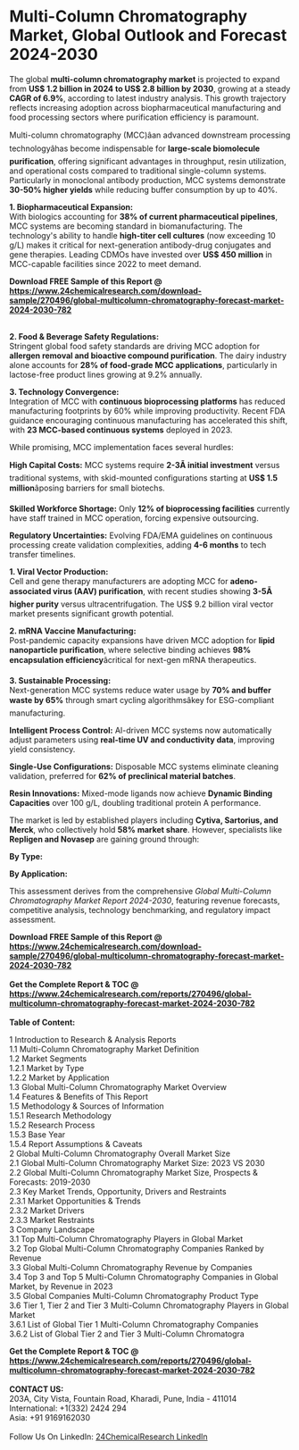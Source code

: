 <h1>Multi-Column Chromatography Market, Global Outlook and Forecast 2024-2030</h1><p>The global <strong>multi-column chromatography market</strong> is projected to expand from <strong>US$ 1.2 billion in 2024 to US$ 2.8 billion by 2030</strong>, growing at a steady <strong>CAGR of 6.9%</strong>, according to latest industry analysis. This growth trajectory reflects increasing adoption across biopharmaceutical manufacturing and food processing sectors where purification efficiency is paramount.</p><p>Multi-column chromatography (MCC)âan advanced downstream processing technologyâhas become indispensable for <strong>large-scale biomolecule purification</strong>, offering significant advantages in throughput, resin utilization, and operational costs compared to traditional single-column systems. Particularly in monoclonal antibody production, MCC systems demonstrate <strong>30-50% higher yields</strong> while reducing buffer consumption by up to 40%.</p><p><strong>1. Biopharmaceutical Expansion:</strong><br>
With biologics accounting for <strong>38% of current pharmaceutical pipelines</strong>, MCC systems are becoming standard in biomanufacturing. The technology's ability to handle <strong>high-titer cell cultures</strong> (now exceeding 10 g/L) makes it critical for next-generation antibody-drug conjugates and gene therapies. Leading CDMOs have invested over <strong>US$ 450 million</strong> in MCC-capable facilities since 2022 to meet demand.</p><div><b>Download FREE Sample of this Report @ 
            <a href="https://www.24chemicalresearch.com/download-sample/270496/global-multicolumn-chromatography-forecast-market-2024-2030-782">
            https://www.24chemicalresearch.com/download-sample/270496/global-multicolumn-chromatography-forecast-market-2024-2030-782</a></b></div><br><p><strong>2. Food &amp; Beverage Safety Regulations:</strong><br>
Stringent global food safety standards are driving MCC adoption for <strong>allergen removal and bioactive compound purification</strong>. The dairy industry alone accounts for <strong>28% of food-grade MCC applications</strong>, particularly in lactose-free product lines growing at 9.2% annually.</p><p><strong>3. Technology Convergence:</strong><br>
Integration of MCC with <strong>continuous bioprocessing platforms</strong> has reduced manufacturing footprints by 60% while improving productivity. Recent FDA guidance encouraging continuous manufacturing has accelerated this shift, with <strong>23 MCC-based continuous systems</strong> deployed in 2023.</p><p>While promising, MCC implementation faces several hurdles:</p><p><strong>High Capital Costs:</strong> MCC systems require <strong>2-3Ã initial investment</strong> versus traditional systems, with skid-mounted configurations starting at <strong>US$ 1.5 million</strong>âposing barriers for small biotechs.</p><p><strong>Skilled Workforce Shortage:</strong> Only <strong>12% of bioprocessing facilities</strong> currently have staff trained in MCC operation, forcing expensive outsourcing.</p><p><strong>Regulatory Uncertainties:</strong> Evolving FDA/EMA guidelines on continuous processing create validation complexities, adding <strong>4-6 months</strong> to tech transfer timelines.</p><p><strong>1. Viral Vector Production:</strong><br>
Cell and gene therapy manufacturers are adopting MCC for <strong>adeno-associated virus (AAV) purification</strong>, with recent studies showing <strong>3-5Ã higher purity</strong> versus ultracentrifugation. The US$ 9.2 billion viral vector market presents significant growth potential.</p><p><strong>2. mRNA Vaccine Manufacturing:</strong><br>
Post-pandemic capacity expansions have driven MCC adoption for <strong>lipid nanoparticle purification</strong>, where selective binding achieves <strong>98% encapsulation efficiency</strong>âcritical for next-gen mRNA therapeutics.</p><p><strong>3. Sustainable Processing:</strong><br>
Next-generation MCC systems reduce water usage by <strong>70% and buffer waste by 65%</strong> through smart cycling algorithmsâkey for ESG-compliant manufacturing.</p><p><strong>Intelligent Process Control:</strong> AI-driven MCC systems now automatically adjust parameters using <strong>real-time UV and conductivity data</strong>, improving yield consistency.</p><p><strong>Single-Use Configurations:</strong> Disposable MCC systems eliminate cleaning validation, preferred for <strong>62% of preclinical material batches</strong>.</p><p><strong>Resin Innovations:</strong> Mixed-mode ligands now achieve <strong>Dynamic Binding Capacities</strong> over 100 g/L, doubling traditional protein A performance.</p><p>The market is led by established players including <strong>Cytiva, Sartorius, and Merck</strong>, who collectively hold <strong>58% market share</strong>. However, specialists like <strong>Repligen and Novasep</strong> are gaining ground through:</p><p><strong>By Type:</strong></p><p><strong>By Application:</strong></p><p>This assessment derives from the comprehensive <em>Global Multi-Column Chromatography Market Report 2024-2030</em>, featuring revenue forecasts, competitive analysis, technology benchmarking, and regulatory impact assessment.</p><div><b>Download FREE Sample of this Report @ 
            <a href="https://www.24chemicalresearch.com/download-sample/270496/global-multicolumn-chromatography-forecast-market-2024-2030-782">
            https://www.24chemicalresearch.com/download-sample/270496/global-multicolumn-chromatography-forecast-market-2024-2030-782</a></b></div><br><div><b>Get the Complete Report & TOC @ 
            <a href="https://www.24chemicalresearch.com/reports/270496/global-multicolumn-chromatography-forecast-market-2024-2030-782">
            https://www.24chemicalresearch.com/reports/270496/global-multicolumn-chromatography-forecast-market-2024-2030-782</a></b></div><br>
            <b>Table of Content:</b><p>1 Introduction to Research & Analysis Reports<br />
    1.1 Multi-Column Chromatography Market Definition<br />
    1.2 Market Segments<br />
        1.2.1 Market by Type<br />
        1.2.2 Market by Application<br />
    1.3 Global Multi-Column Chromatography Market Overview<br />
    1.4 Features & Benefits of This Report<br />
    1.5 Methodology & Sources of Information<br />
        1.5.1 Research Methodology<br />
        1.5.2 Research Process<br />
        1.5.3 Base Year<br />
        1.5.4 Report Assumptions & Caveats<br />
2 Global Multi-Column Chromatography Overall Market Size<br />
    2.1 Global Multi-Column Chromatography Market Size: 2023 VS 2030<br />
    2.2 Global Multi-Column Chromatography Market Size, Prospects & Forecasts: 2019-2030<br />
    2.3 Key Market Trends, Opportunity, Drivers and Restraints<br />
        2.3.1 Market Opportunities & Trends<br />
        2.3.2 Market Drivers<br />
        2.3.3 Market Restraints<br />
3 Company Landscape<br />
    3.1 Top Multi-Column Chromatography Players in Global Market<br />
    3.2 Top Global Multi-Column Chromatography Companies Ranked by Revenue<br />
    3.3 Global Multi-Column Chromatography Revenue by Companies<br />
    3.4 Top 3 and Top 5 Multi-Column Chromatography Companies in Global Market, by Revenue in 2023<br />
    3.5 Global Companies Multi-Column Chromatography Product Type<br />
    3.6 Tier 1, Tier 2 and Tier 3 Multi-Column Chromatography Players in Global Market<br />
        3.6.1 List of Global Tier 1 Multi-Column Chromatography Companies<br />
        3.6.2 List of Global Tier 2 and Tier 3 Multi-Column Chromatogra</p><div><b>Get the Complete Report & TOC @ 
            <a href="https://www.24chemicalresearch.com/reports/270496/global-multicolumn-chromatography-forecast-market-2024-2030-782">
            https://www.24chemicalresearch.com/reports/270496/global-multicolumn-chromatography-forecast-market-2024-2030-782</a></b></div><br><b>CONTACT US:</b><br>
            203A, City Vista, Fountain Road, Kharadi, Pune, India - 411014<br>
            International: +1(332) 2424 294<br>
            Asia: +91 9169162030 <br><br>
            Follow Us On LinkedIn: <a href="https://www.linkedin.com/company/24chemicalresearch/">24ChemicalResearch LinkedIn</a>